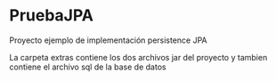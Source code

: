 # PruebaJPA
Proyecto ejemplo de implementación persistence JPA


La carpeta extras contiene los dos archivos jar del proyecto y tambien contiene el archivo sql de la base de datos
